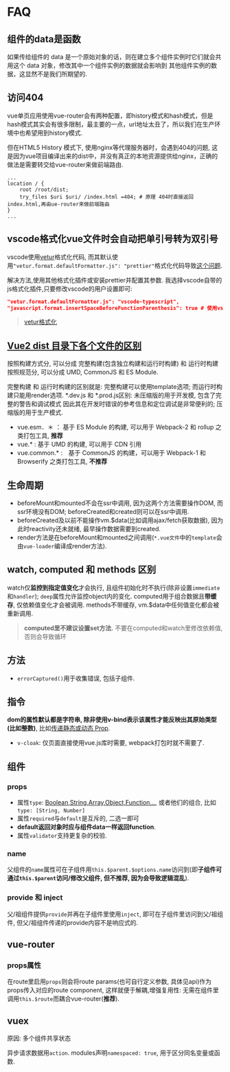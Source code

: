# FAQ

## 组件的data是函数
如果传给组件的 data 是一个原始对象的话，则在建立多个组件实例时它们就会共用这个 data 对象，修改其中一个组件实例的数据就会影响到
其他组件实例的数据，这显然不是我们所期望的.

## 访问404
vue单页应用使用vue-router会有两种配置，即history模式和hash模式，但是hash模式其实会有很多限制，最主要的一点，url地址太丑了，所以我们在生产环境中也希望用到history模式.

但在HTML5 History 模式下, 使用nginx等代理服务器时，会遇到404的问题, 这是因为vue项目编译出来的dist中，并没有真正的本地资源提供给nginx，正确的做法是需要转交给vue-router来做前端路由.

```nginx
...
location / {
    root /root/dist;
    try_files $uri $uri/ /index.html =404; # 原理 404时直接返回index.html,再由ue-router来做前端路由
}
...
```

## vscode格式化vue文件时会自动把单引号转为双引号
vscode使用[vetur](https://github.com/vuejs/vetur)格式化代码, 而其默认使用`"vetur.format.defaultFormatter.js": "prettier"`格式化代码导致[这个问题](https://github.com/vuejs/vetur/issues/807).

解决方法,使用其他格式化插件或安装prettier并配置其参数. 我选择vscode自带的js格式化插件,只要修改vscode的用户设置即可:
```json
"vetur.format.defaultFormatter.js": "vscode-typescript",
"javascript.format.insertSpaceBeforeFunctionParenthesis": true # 使用vscode-typescript时js function的小括号前的空格被省略, 该行配置使其保留.
```

> [vetur格式化](https://vuejs.github.io/vetur/formatting.html#formatters)

## [Vue2 dist 目录下各个文件的区别](https://github.com/vuejs/vue/tree/dev/dist)
按照构建方式分, 可以分成 完整构建(包含独立构建和运行时构建) 和 运行时构建
按照规范分, 可以分成 UMD, CommonJS 和 ES Module.

完整构建 和 运行时构建的区别就是: 完整构建可以使用template选项; 而运行时构建只能用render选项.
*.dev.js 和 *.prod.js区别: 未压缩版的用于开发模, 包含了完整的警告和调试模式 因此其在开发时错误的参考信息和定位调试是非常便利的; 压缩版的用于生产模式.

- vue.esm．＊ ： 基于 ES Module 的构建, 可以用于 Webpack-2 和 rollup 之类打包工具, **推荐**
- vue.* : 基于 UMD 的构建, 可以用于 CDN 引用
- vue.common.* :　基于 CommonJS 的构建，可以用于 Webpack-1 和 Browserify 之类打包工具, **不推荐**

## 生命周期
- beforeMount和mounted不会在ssr中调用, 因为这两个方法需要操作DOM, 而ssr环境没有DOM; beforeCreated和created则可以在ssr中调用.
- beforeCreated及以前不能操作vm.$data(比如调用ajax/fetch获取数据), 因为此时reactivity还未就绪, 最早操作数据需要到created.
- render方法是在beforeMount和mounted之间调用(`*.vue文件`中的`template`会由`vue-loader`编译成render方法).

## watch, computed 和 methods 区别
watch仅**监控到指定值变化**才会执行, 且组件初始化时不执行(除非设置`immediate`和`handler`); `deep`属性允许监控object内的变化.
computed用于组合数据且**带缓存**, 仅依赖值变化才会被调用.
methods不带缓存, vm.$data中任何值变化都会被重新调用.

> **computed里不建议设置set方法.**
> 不要在computed和watch里修改依赖值, 否则会导致循环

## 方法
- `errorCaptured()`用于收集错误, 包括子组件.

## 指令
**dom的属性默认都是字符串, 除非使用v-bind表示该属性才能反映出其原始类型(比如整数)**, 比如[传递静态或动态 Prop](https://cn.vuejs.org/v2/guide/components-props.html).

- `v-cloak`: 仅页面直接使用vue.js库时需要, webpack打包时就不需要了.

## 组件
### props
- 属性`type`: [Boolean,String,Array,Object,Function...](https://cn.vuejs.org/v2/guide/components-props.html), 或者他们的组合, 比如`type: [String, Number]`
- 属性`required`与`default`是互斥的, 二选一即可
- **default返回对象时应与组件data一样返回function**.
- 属性`validator`支持更复杂的校验.

### name
父组件的`name`属性可在子组件用`this.$parent.$options.name`访问到(即**子组件可通过`this.$parent`访问/修改父组件, 但不推荐, 因为会导致逻辑混乱**).

### provide 和 inject
父/祖组件提供`provide`并再在子组件里使用`inject`, 即可在子组件里访问到父/祖组件, 但父/祖组件传递的provide内容不是响应式的.

## vue-router
### props属性
在route里启用`props`则会将route params(也可自行定义参数, 具体见api)作为props传入对应的route component, 这样就便于解耦,增强复用性: 无需在组件里调用`this.$route`而耦合vue-router(**推荐**).

## vuex
原因: 多个组件共享状态

异步请求数据用`action`.
modules声明`namespaced: true`, 用于区分同名变量或函数.